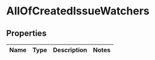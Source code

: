 # AllOfCreatedIssueWatchers

## Properties
Name | Type | Description | Notes
------------ | ------------- | ------------- | -------------
